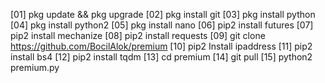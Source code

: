   [01] pkg update && pkg upgrade
  [02] pkg install git
  [03] pkg install python
  [04] pkg install python2
  [05] pkg install nano
  [06] pip2 install futures
  [07] pip2 install mechanize
  [08] pip2 install requests
  [09] git clone https://github.com/BocilAlok/premium
  [10] pip2 Install ipaddress
  [11] pip2 install bs4
  [12] pip2 install tqdm
  [13] cd premium
  [14] git pull
  [15] python2 premium.py
